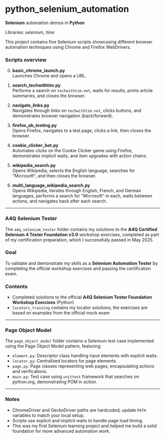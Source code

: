 # python_selenium_automation

**Selenium** automation demos in **Python**

Libraries: *selenium, time*

This project contains five Selenium scripts showcasing different browser automation techniques using Chrome and Firefox WebDrivers.

### Scripts overview

0. **basic_chrome_launch.py**  
   Launches Chrome and opens a URL.

1. **search_techwithtim.py**  
   Performs a search on `techwithtim.net`, waits for results, prints article summaries, and closes the browser.

2. **navigate_links.py**  
   Navigates through links on `techwithtim.net`, clicks buttons, and demonstrates browser navigation (back/forward).

3. **firefox_ab_testing.py**  
   Opens Firefox, navigates to a test page, clicks a link, then closes the browser.

4. **cookie_clicker_bot.py**  
   Automates clicks on the Cookie Clicker game using Firefox, demonstrates implicit waits, and item upgrades with action chains.

5. **wikipedia_search.py**  
   Opens Wikipedia, selects the English language, searches for "Microsoft", and then closes the browser.

6. **multi_language_wikipedia_search.py**  
   Opens Wikipedia, iterates through English, French, and German languages, performs a search for "Microsoft" in each, waits between actions, and navigates back after each search.

---

### A4Q Selenium Tester

The `a4q_selenium_tester` folder contains my solutions to the **A4Q Certified Selenium 4 Tester Foundation v3.0** workshop exercises, completed as part of my certification preparation, which I successfully passed in May 2025.

### Goal

To validate and demonstrate my skills as a **Selenium Automation Tester** by completing the official workshop exercises and passing the certification exam.

### Contents

- Completed solutions to the official **A4Q Selenium Tester Foundation Workshop Exercises** (Python)
- `locators_training` contains my locator solutions; the exercises are based on examples from the official mock exam

---

### Page Object Model

The `page_object_model` folder contains a Selenium test case implemented using the Page Object Model pattern, featuring:

- `element.py`: Descriptor class handling input elements with explicit waits.
- `locator.py`: Centralized locators for page elements.
- `page.py`: Page classes representing web pages, encapsulating actions and verifications.
- `main.py`: Test case using `unittest` framework that searches on python.org, demonstrating POM in action.

---

### Notes

- ChromeDriver and GeckoDriver paths are hardcoded; update `PATH` variables to match your local setup.  
- Scripts use explicit and implicit waits to handle page load timing.  
- This was my first Selenium learning project and helped me build a solid foundation for more advanced automation work.
